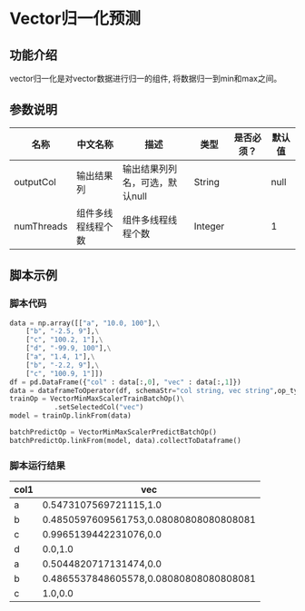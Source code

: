 # Vector归一化预测

## 功能介绍

 vector归一化是对vector数据进行归一的组件, 将数据归一到min和max之间。

## 参数说明

| 名称 | 中文名称 | 描述 | 类型 | 是否必须？ | 默认值 |
| --- | --- | --- | --- | --- | --- |
| outputCol | 输出结果列 | 输出结果列列名，可选，默认null | String |  | null |
| numThreads | 组件多线程线程个数 | 组件多线程线程个数 | Integer |  | 1 |



## 脚本示例

### 脚本代码

```python
data = np.array([["a", "10.0, 100"],\
    ["b", "-2.5, 9"],\
    ["c", "100.2, 1"],\
    ["d", "-99.9, 100"],\
    ["a", "1.4, 1"],\
    ["b", "-2.2, 9"],\
    ["c", "100.9, 1"]])
df = pd.DataFrame({"col" : data[:,0], "vec" : data[:,1]})
data = dataframeToOperator(df, schemaStr="col string, vec string",op_type="batch")
trainOp = VectorMinMaxScalerTrainBatchOp()\
           .setSelectedCol("vec")
model = trainOp.linkFrom(data) 

batchPredictOp = VectorMinMaxScalerPredictBatchOp()
batchPredictOp.linkFrom(model, data).collectToDataframe()
```
### 脚本运行结果

col1|vec
----|---
a|0.5473107569721115,1.0
b|0.4850597609561753,0.08080808080808081
c|0.9965139442231076,0.0
d|0.0,1.0
a|0.5044820717131474,0.0
b|0.4865537848605578,0.08080808080808081
c|1.0,0.0



